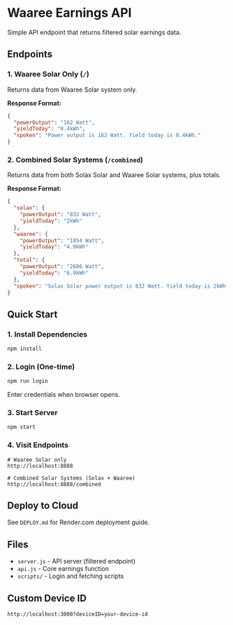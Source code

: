 # Waaree Earnings API

Simple API endpoint that returns filtered solar earnings data.

## Endpoints

### 1. Waaree Solar Only (`/`)
Returns data from Waaree Solar system only.

**Response Format:**
```json
{
  "powerOutput": "162 Watt",
  "yieldToday": "0.4kWh",
  "spoken": "Power output is 162 Watt. Yield today is 0.4kWh."
}
```

### 2. Combined Solar Systems (`/combined`)
Returns data from both Solax Solar and Waaree Solar systems, plus totals.

**Response Format:**
```json
{
  "solax": {
    "powerOutput": "832 Watt",
    "yieldToday": "2kWh"
  },
  "waaree": {
    "powerOutput": "1854 Watt",
    "yieldToday": "4.9kWh"
  },
  "total": {
    "powerOutput": "2686 Watt",
    "yieldToday": "6.9kWh"
  },
  "spoken": "Solax Solar power output is 832 Watt. Yield today is 2kWh. Waaree Solar power output is 1854 Watt. Yield today is 4.9kWh. Total power output is 2686 Watt. Total yield today is 6.9kWh."
}
```

## Quick Start

### 1. Install Dependencies
```bash
npm install
```

### 2. Login (One-time)
```bash
npm run login
```
Enter credentials when browser opens.

### 3. Start Server
```bash
npm start
```

### 4. Visit Endpoints
```
# Waaree Solar only
http://localhost:8888

# Combined Solar Systems (Solax + Waaree)
http://localhost:8888/combined
```

## Deploy to Cloud

See `DEPLOY.md` for Render.com deployment guide.

## Files

- `server.js` - API server (filtered endpoint)
- `api.js` - Core earnings function
- `scripts/` - Login and fetching scripts

## Custom Device ID

```
http://localhost:3000?deviceID=your-device-id
```
